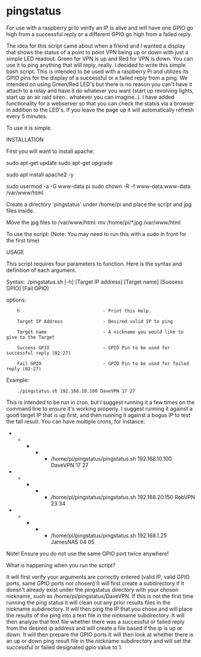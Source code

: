 # pingstatus
For use with a raspberry pi to verify an IP is alive and will have one GPIO go high from a successful reply or a different GPIO go high from a failed reply.

The idea for this script came about when a friend and I wanted a display that shows the status of a point to point VPN being up or down with just a simple LED readout. Green for VPN is up and Red for VPN is down. You can use it to ping anything that will reply, really. I decided to write this simple bash script. This is intended to be used with a raspberry Pi and utilizes its GPIO pins for the display of a successful or a failed reply from a ping. We intended on using Green/Red LED's but there is no reason you can't have it attach to a relay and have it do whatever you want (start up revolving lights, start up an air raid siren.. whatever you can imagine..). I have added functionality for a webserver so that you can check the status via a browser in addition to the LED's. If you leave the page up it will automatically refresh every 5 minutes.

To use it is simple. 

INSTALLATION

First you will want to install apache:

sudo apt-get update
sudo apt-get upgrade

sudo apt install apache2 -y

sudo usermod -a -G www-data pi
sudo chown -R -f www-data:www-data /var/www/html

Create a directory 'pingstatus' under /home/pi and place the script and jpg files inside. 

Move the jpg files to /var/www/html:
mv /home/pi/*.jpg /var/www/html

To use the script:
(Note: You may need to run this with a sudo in front for the first time)

USAGE

This script requires four parameters to function. Here is the
syntax and definition of each argument.

Syntax: ./pingstatus.sh [-h] [Target IP address] [Target name] [Success GPIO] [Fail GPIO]

  options:
  
        h                               - Print this Help.
        
        Target IP Address               - Desired valid IP to ping
        
        Target name                     - A nickname you would like to give to the Target
        
        Success GPIO                    - GPIO Pin to be used for successful reply (02-27)
        
        Fail GPIO                       - GPIO Pin to be used for failed reply (02-27)
        

  Example:

        ./pingstatus.sh 192.168.10.100 DaveVPN 17 27
       
This is intended to be run in cron, but I suggest running it a few times on the command line to ensure it's working properly. I suggest running it against a good target IP that is up first, and then running it against a bogus IP to test the fail result. You can have multiple crons, for instance:

* * * * * /home/pi/pingstatus/pingstatus.sh 192.168.10.100 DaveVPN 17 27
* * * * * /home/pi/pingstatus/pingstatus.sh 192.168.20.150 RobVPN 23 34
* * * * * /home/pi/pingstatus/pingstatus.sh 192.168.1.25 JamesNAS 04 05

Note! Ensure you do not use the same GPIO port twice anywhere! 

What is happening when you run the script? 

It will first verify your arguments are correctly entered (valid IP, valid GPIO ports, same GPIO ports not chosen)
It will first create a subdirectory if it doesn't already exist under the pingstatus directory with your chosen nickname, such as /home/pi/pingstatus/DaveVPN.
If this is not the first time running the ping status it will clean out any prior results files in the nickname subdirectory.
It will then ping the IP that you chose and will place the results of the ping into a text file in the nickname subdirectory.
It will then analyze that text file whether there was a successful or failed reply from the desired ip address and will create a file based if the ip is up or down.
It will then prepare the GPIO ports
It will then look at whether there is an up or down ping result file in the nickname subdirectory and will set the successful or failed designated gpio value to 1.






